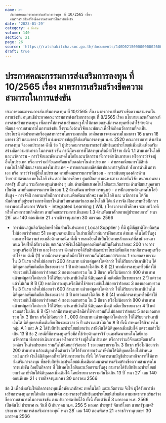 ```yaml
---
name: >-
  ประกาศคณะกรรมการส่งเสริมการลงทุน ที่ 10/2565 เรื่อง
  มาตรการเสริมสร้างขีดความสามารถในการแข่งขัน
date: '2023-01-29'
category: ง พิเศษ
volume: 140
section: 21
page: 26
source: 'https://ratchakitcha.soc.go.th/documents/140D021S0000000002600.pdf'
draft: true
---
```


# ประกาศคณะกรรมการส่งเสริมการลงทุน ที่ 10/2565 เรื่อง มาตรการเสริมสร้างขีดความสามารถในการแข่งขัน

ประกาศคณะกรรมการส่งเสริมการลงทุน ที่ 10/2565 เรื่อง มาตรการเสริมสร้างขีดความสามารถในการแข่งขัน อนุสนธิประกาศคณะกรรมการส่งเสริมการลงทุน ที่ 8/2565 เรื่อง นโยบายและหลักเกณฑ์ การส่งเสริมการลงทุน เพื่อการให้การส่งเสริมและจูงใจให้ภาคเอกชนมีการลงทุนหรือค่าใช้จ่ายด้านพัฒนา ความสามารถในการแข่งขัน ซึ่งรวมถึงด้านวิจัยและพัฒนาเพื่อให้เกิดนวัตกรรมที่จะเป็นประโยชน์ ต่อประเทศหรืออุตสาหกรรมโดยรวมมากขึ้น อาศัยอานาจตามความในมาตรา 16 มาตรา 18 มาตรา 31 และมาตรา 31/1 แห่งพระราชบัญญัติส่งเสริมการลงทุน พ.ศ. 2520 คณะกรรมการ ส่งเสริมการลงทุน จึงออกประกาศ ดังนี้ ข้อ 1 ผู้ประกอบการสามารถขอรับสิทธิและประโยชน์เพิ่มเติมเพื่อเสริมสร้างขีดความสามารถ ในการแข่ งขัน กรณีโครงการที่ได้ลงทุนหรือมีค่าใช้จ่าย ดังนี้ 1.1 ด้านเทคโนโลยีและนวัตกรรม - การวิจัยและพัฒนาเทคโนโลยีและนวัตกรรม ทั้งการดำเนินการเอง หรือการว่าจ้างผู้อื่นในประเทศ หรือการร่วมวิจัยและพัฒนากับองค์กรในต่างประเทศ - ค่าธรรมเนียมการใช้สิทธิเทคโนโลยีที่พัฒนาจากแหล่งในประเทศ - การออกแบบผลิตภัณฑ์และบรรจุภัณฑ์ ทั้งการดำเนินการเอง หรือ การว่าจ้างผู้อื่นในประเทศ ตามที่คณะกรรมการเห็นชอบ - การสนับสนุนองค์กรด้านวิทยาศาสตร์และเทคโนโลยี เช่น สถาบันการศึกษา ศูนย์ฝึกอบรมเฉพาะทาง สถาบันวิจัย หน่วยงานของภาครัฐ เป็นต้น รวมถึงกองทุนด้านต่าง ๆ เช่น ด้านพัฒนาเทคโนโลยีและนวัตกรรม ด้านพัฒนาบุคลากร เป็นต้น ตามที่คณะกรรมการเห็นชอบ 1.2 ด้านพัฒนาทรัพยากรมนุษย์ - การฝึกอบรมด้านเทคโนโลยีขั้นสูง - การจัดฝึ กอบรมหรือฝึกการทำงานเพื่อพัฒนาทักษะ เทคโนโลยี และ นวัตกรรม ให้กับนักศึกษาที่อยู่ระหว่างการศึกษาในด้านวิทยาศาสตร์และเทคโนโลยี ได้แก่ การจัด ฝึกอบรมหรือฝึกการทางานตามโครงการ Work - integrated Learning ( WiL ) โครงการอาชีวศึกษา ระบบทวิภาคี หรือโครงการสหกิจศึกษา ตามที่คณะกรรมการเห็นชอบ 1.3 ด้านพัฒนาศักยภาพผู้ประกอบการ ้ หนา 26 ่ เลม 140 ตอนพิเศษ 21 ง ราชกิจจานุเบกษา 30 มกราคม 2566

- การพัฒนาผู้ผลิตวัตถุดิบหรือชิ้นส่วนในประเทศ ( Local Supplier ) ที่มี ผู้มีสัญชาติไทยถือหุ้นไม่น้อยกว่าร้อยละ 51 ของทุนจดทะเบียน ในส่วนที่เกี่ยวกับการฝึกอบรม ด้านเท คโนโลยีขั้นสูง และการให้ความช่วยเหลือด้านเทคนิค ทั้งนี้ รายละเอียดให้เป็นไปตามหลักเกณฑ์ที่สานักงานกาหนด โดยให้ได้รับวงเงิน ยกเว้นภาษีเงินได้นิติบุคคลเพิ่มเติมเป็นสัดส่วนร้อยละ 200 ของการลงทุนหรือค่าใช้จ่าย และโครงการ ดังกล่าวจะได้รับสิทธิและประโยชน์เพิ่มเติม หากมีการลงทุนหรือค่าใช้จ่าย ดังนี้ (1) หากมีการลงทุนหรือมีค่าใช้จ่ายรวมกันไม่น้อยกว่าร้อยละ 1 ของยอดขายรวม ใน 3 ปีแรก หรือไม่น้อยกว่า 200 ล้านบาท แล้วแต่มูลค่าใดต่ากว่า ให้ได้รับยกเว้นภาษีเงิน ได้ นิติบุคคลเพิ่มเติมอีกเป็นระยะเวลา 1 ปี แต่รวมแล้วไม่เกิน 8 ปี (2) หากมีการลงทุนหรือมีค่าใช้จ่ายรวมกันไม่น้อยกว่าร้อยละ 2 ของยอดขายรวม ใน 3 ปีแรก หรือไม่น้อยกว่า 400 ล้านบาท แล้วแต่มูลค่าใดต่ากว่า ให้ได้รับยกเว้นภาษีเงินได้ นิติบุคคลเพิ่ มเติมอีกเป็นระยะเวลา 2 ปี แต่รวมแล้วไม่เกิน 8 ปี (3) หากมีการลงทุนหรือมีค่าใช้จ่ายรวมกันไม่น้อยกว่าร้อยละ 3 ของยอดขายรวม ใน 3 ปีแรก หรือไม่น้อยกว่า 600 ล้านบาท แล้วแต่มูลค่าใดต่ากว่า ให้ได้รับยกเว้นภาษีเงินได้ นิติบุคคลเพิ่มเติมอีกเป็นระยะเวลา 3 ปี แต่รวมแล้วไม่เกิน 8 ปี (4) หากมีการลงทุนหรือมีค่าใช้จ่ายรวมกันไม่น้อยกว่าร้อยละ 4 ของยอดขายรวม ใน 3 ปีแรก หรือไม่น้อยกว่า 800 ล้านบาท แล้วแต่มูลค่าใดต่ากว่า ให้ได้รับยกเว้นภาษีเงินได้ นิติบุคคลเพิ่มเติ มอีกเป็นระยะเวลา 4 ปี แต่รวมแล้วไม่เกิน 8 ปี (5) หากมีการลงทุนหรือมีค่าใช้จ่ายรวมกันไม่น้อยกว่าร้อยละ 5 ของยอดขายรวม ใน 3 ปีแรก หรือไม่น้อยกว่า 1 , 000 ล้านบาท แล้วแต่มูลค่าใดต่ากว่า ให้ได้รับยกเว้นภาษีเงินได้ นิติบุคคลเพิ่มเติมอีกเป็นระยะเวลา 5 ปี แต่รวมแล้วไม่เกิน 8 ปี ทั้งนี้ กำหนดให้กิจการในกลุ่ม A 1 และ A 2 ได้รับสิทธิและประโยชน์ยกเว้น ภาษีเงินได้นิติบุคคลเพิ่มเติมได้ แต่รวมแล้วไม่เกิน 13 ปี ข้อ 2 กรณีที่มีการลงทุนหรือมีค่าใช้จ่ายด้านการวิจั ยและพัฒนาเทคโนโลยีและนวัตกรรม ทั้งการดำเนินการเอง หรือการว่าจ้างผู้อื่นในประเทศ หรือการร่วมวิจัยและพัฒนากับองค์กร ในต่างประเทศ รวมกันไม่น้อยกว่าร้อยละ 1 ของยอดขายรวมใน 3 ปีแรก หรือไม่น้อยกว่า 200 ล้านบาท แล้วแต่มูลค่าใดต่ากว่า ให้ได้รับการยกเว้นภาษีเงินได้นิติบุคคลโดยไม่กำหนดวงเงินภาษี เงินได้นิติบุคคลที่จะได้รับการยกเว้น ทั้งนี้ ให้กิจการตามบัญชีประเภทกิจการที่ให้การส่งเสริมการลงทุน ที่ขอรับสิทธิและประโยชน์เพิ่มเติมตามมาตรการเสริมสร้างขีดความสามารถในการแข่งขัน ถือเป็นกิจการ ที่ ใช้เทคโนโลยีและนวัตกรรมขั้นสูง สามารถได้รับสิทธิและประโยชน์ยกเว้นภาษีเงินได้นิติบุคคลเพิ่มเติมได้ โดยมีระยะเวลารวมกันไม่เกิน 13 ปี ้ หนา 27 ่ เลม 140 ตอนพิเศษ 21 ง ราชกิจจานุเบกษา 30 มกราคม 2566

ข้อ 3 เพื่อส่งเสริมให้เกิดการลงทุนเพื่อพัฒนาทักษะ เทคโนโลยี และนวัตกรรม จึงให้ ผู้ได้รับการส่งเสริมการลงทุนภายใต้หลัก เกณฑ์เดิม สามารถขอรับสิทธิและประโยชน์เพิ่มเติม ตามมาตรการเสริมสร้างขีดความสามารถในการแข่งขัน ตามประกาศฉบับนี้ได้ ทั้งนี้ ตั้งแต่วันที่ 3 มกราคม พ.ศ. 2566 เป็นต้นไป ประกาศ ณ วันที่ 8 ธันวาคม พ.ศ. 256 5 พลเอก ประยุทธ์ จันทร์โอชา นายกรัฐมนตรี ประธานกรรมการส่งเสริมการลงทุน ้ หนา 28 ่ เลม 140 ตอนพิเศษ 21 ง ราชกิจจานุเบกษา 30 มกราคม 2566
